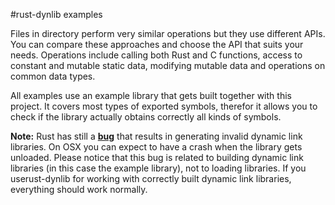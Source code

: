 #rust-dynlib examples

Files in directory perform very similar operations
but they use different APIs. You can compare these
approaches and choose the API that suits your needs.
Operations include calling both Rust and C functions,
access to constant and mutable static data,
modifying mutable data and operations on common data types.

All examples use an example library that gets built
together with this project. It covers most types
of exported symbols, therefor it allows you to check
if the library actually obtains correctly all kinds 
of symbols.

**Note:** Rust has still a [**bug**](https://github.com/rust-lang/rust/issues/28794) that results in 
generating invalid dynamic link libraries.
On OSX you can expect to have a crash when the
library gets unloaded. Please notice that this
bug is related to building dynamic link libraries
 (in this case the example library), not to loading
 libraries.
 If you userust-dynlib for working with correctly built
dynamic link libraries, everything should work
normally.